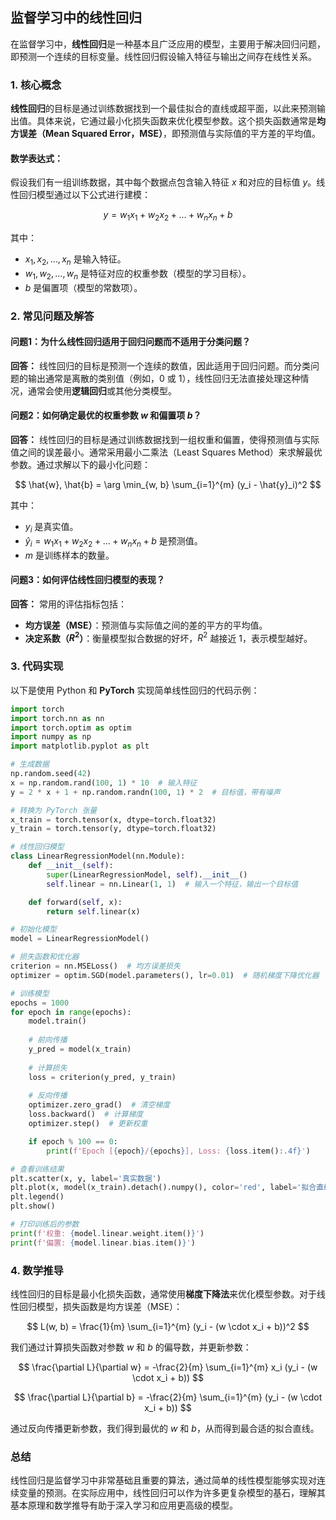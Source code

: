 ## 监督学习中的线性回归

在监督学习中，**线性回归**是一种基本且广泛应用的模型，主要用于解决回归问题，即预测一个连续的目标变量。线性回归假设输入特征与输出之间存在线性关系。

### 1. **核心概念**

**线性回归**的目标是通过训练数据找到一个最佳拟合的直线或超平面，以此来预测输出值。具体来说，它通过最小化损失函数来优化模型参数。这个损失函数通常是**均方误差（Mean Squared Error，MSE）**，即预测值与实际值的平方差的平均值。

#### 数学表达式：
假设我们有一组训练数据，其中每个数据点包含输入特征 $x$ 和对应的目标值 $y$。线性回归模型通过以下公式进行建模：

$$
y = w_1 x_1 + w_2 x_2 + \dots + w_n x_n + b
$$

其中：
- $x_1, x_2, \dots, x_n$ 是输入特征。
- $w_1, w_2, \dots, w_n$ 是特征对应的权重参数（模型的学习目标）。
- $b$ 是偏置项（模型的常数项）。

### 2. **常见问题及解答**

#### 问题1：为什么线性回归适用于回归问题而不适用于分类问题？
**回答：** 线性回归的目标是预测一个连续的数值，因此适用于回归问题。而分类问题的输出通常是离散的类别值（例如，0 或 1），线性回归无法直接处理这种情况，通常会使用**逻辑回归**或其他分类模型。

#### 问题2：如何确定最优的权重参数 $w$ 和偏置项 $b$？
**回答：** 线性回归的目标是通过训练数据找到一组权重和偏置，使得预测值与实际值之间的误差最小。通常采用最小二乘法（Least Squares Method）来求解最优参数。通过求解以下的最小化问题：

$$
\hat{w}, \hat{b} = \arg \min_{w, b} \sum_{i=1}^{m} (y_i - \hat{y}_i)^2
$$

其中：
- $y_i$ 是真实值。
- $\hat{y}_i = w_1 x_1 + w_2 x_2 + \dots + w_n x_n + b$ 是预测值。
- $m$ 是训练样本的数量。

#### 问题3：如何评估线性回归模型的表现？
**回答：** 常用的评估指标包括：
- **均方误差（MSE）**：预测值与实际值之间的差的平方的平均值。
- **决定系数（$R^2$）**：衡量模型拟合数据的好坏，$R^2$ 越接近 1，表示模型越好。

### 3. **代码实现**

以下是使用 Python 和 **PyTorch** 实现简单线性回归的代码示例：

```python
import torch
import torch.nn as nn
import torch.optim as optim
import numpy as np
import matplotlib.pyplot as plt

# 生成数据
np.random.seed(42)
x = np.random.rand(100, 1) * 10  # 输入特征
y = 2 * x + 1 + np.random.randn(100, 1) * 2  # 目标值，带有噪声

# 转换为 PyTorch 张量
x_train = torch.tensor(x, dtype=torch.float32)
y_train = torch.tensor(y, dtype=torch.float32)

# 线性回归模型
class LinearRegressionModel(nn.Module):
    def __init__(self):
        super(LinearRegressionModel, self).__init__()
        self.linear = nn.Linear(1, 1)  # 输入一个特征，输出一个目标值

    def forward(self, x):
        return self.linear(x)

# 初始化模型
model = LinearRegressionModel()

# 损失函数和优化器
criterion = nn.MSELoss()  # 均方误差损失
optimizer = optim.SGD(model.parameters(), lr=0.01)  # 随机梯度下降优化器

# 训练模型
epochs = 1000
for epoch in range(epochs):
    model.train()
    
    # 前向传播
    y_pred = model(x_train)
    
    # 计算损失
    loss = criterion(y_pred, y_train)
    
    # 反向传播
    optimizer.zero_grad()  # 清空梯度
    loss.backward()  # 计算梯度
    optimizer.step()  # 更新权重

    if epoch % 100 == 0:
        print(f'Epoch [{epoch}/{epochs}], Loss: {loss.item():.4f}')

# 查看训练结果
plt.scatter(x, y, label='真实数据')
plt.plot(x, model(x_train).detach().numpy(), color='red', label='拟合直线')
plt.legend()
plt.show()

# 打印训练后的参数
print(f'权重: {model.linear.weight.item()}')
print(f'偏置: {model.linear.bias.item()}')
```

### 4. **数学推导**

线性回归的目标是最小化损失函数，通常使用**梯度下降法**来优化模型参数。对于线性回归模型，损失函数是均方误差（MSE）：

$$
L(w, b) = \frac{1}{m} \sum_{i=1}^{m} (y_i - (w \cdot x_i + b))^2
$$

我们通过计算损失函数对参数 $w$ 和 $b$ 的偏导数，并更新参数：

$$
\frac{\partial L}{\partial w} = -\frac{2}{m} \sum_{i=1}^{m} x_i (y_i - (w \cdot x_i + b))
$$

$$
\frac{\partial L}{\partial b} = -\frac{2}{m} \sum_{i=1}^{m} (y_i - (w \cdot x_i + b))
$$

通过反向传播更新参数，我们得到最优的 $w$ 和 $b$，从而得到最合适的拟合直线。

### 总结
线性回归是监督学习中非常基础且重要的算法，通过简单的线性模型能够实现对连续变量的预测。在实际应用中，线性回归可以作为许多更复杂模型的基石，理解其基本原理和数学推导有助于深入学习和应用更高级的模型。